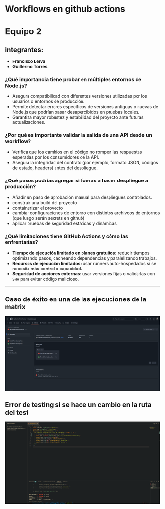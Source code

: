 # Workflows en github actions

# Equipo 2

## integrantes:

- **Francisco Leiva**
- **Guillermo Torres**

### ¿Qué importancia tiene probar en múltiples entornos de Node.js?

- Asegura compatibilidad con diferentes versiones utilizadas por los usuarios o entornos de producción.
- Permite detectar errores específicos de versiones antiguas o nuevas de Node.js que podrían pasar desapercibidos en pruebas locales.
- Garantiza mayor robustez y estabilidad del proyecto ante futuras actualizaciones.

### ¿Por qué es importante validar la salida de una API desde un workflow?

- Verifica que los cambios en el código no rompen las respuestas esperadas por los consumidores de la API.
- Asegura la integridad del contrato (por ejemplo, formato JSON, códigos de estado, headers) antes del despliegue.

### ¿Qué pasos podrías agregar si fueras a hacer despliegue a producción?

- Añadir un paso de aprobación manual para despliegues controlados.
- construir una build del proyecto
- containerizar el proyecto
- cambiar configuraciones de entorno con distintos archivcos de entornos (que luego serán secrets en github)
- aplicar pruebas de seguridad estáticas y dinámicas

### ¿Qué limitaciones tiene GitHub Actions y cómo las enfrentarías?

- **Tiempo de ejecución limitado en planes gratuitos:** reducir tiempos optimizando pasos, cacheando dependencias y paralelizando trabajos.
- **Recursos de ejecución limitados:** usar runners auto-hospedados si se necesita más control o capacidad.
- **Seguridad de acciones externas:** usar versiones fijas o validarlas con `SHA` para evitar código malicioso.

---

## Caso de éxito en una de las ejecuciones de la matrix

![success](/success.png)

## Error de testing si se hace un cambio en la ruta del test

![error](/error_cambio_ruta.png)
